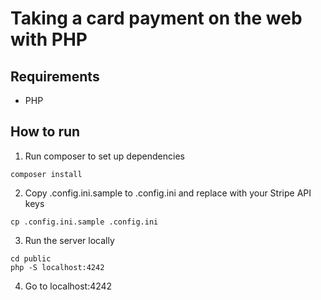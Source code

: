 # Taking a card payment on the web with PHP 

## Requirements
* PHP 

## How to run

1. Run composer to set up dependencies

```
composer install
```

2. Copy .config.ini.sample to .config.ini and replace with your Stripe API keys 

```
cp .config.ini.sample .config.ini
```

3. Run the server locally

```
cd public
php -S localhost:4242
```

4. Go to localhost:4242